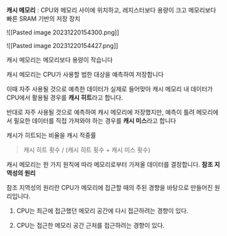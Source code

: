**캐시 메모리** : CPU와 메모리 사이에 위치하고, 레지스터보다 용량이 크고 메모리보다 빠른 SRAM 기반의 저장 장치


![[Pasted image 20231220154300.png]]

![[Pasted image 20231220154427.png]]

캐시 메모리는 메모리보다 용량이 작습니다

캐시 메모리는 CPU가 사용할 법한 대상을 예측하여 저장합니다

이때 자주 사용될 것으로 예측한 데이터가 실제로 들어맞아 캐시 메모리 내 데이터가 CPU에서 활용될 경우를 
**캐시 히트**라고 합니다.

반대로 자주 사용될 것으로 예측하여 캐시 메모리에 저장했지만, 예측이 틀려 메모리에서 필요한 데이터를 직접 가져와야 하는 경우를 **캐시 미스**라고 합니다

캐시가 히트되는 비율을 캐시 적중률

>캐시 히트 횟수 / (캐시 히트 횟수 + 캐시 미스 횟수)

캐시 메모리는 한 가지 원칙에 따라 메모리로부터 가져올 데이터를 결정합니다. **참조 지역성의 원리**

참조 지역성의 원리란 CPU가 메모리에 접근할 때의 주된 경향을 바탕으로 만들어진 원리입니다.

1. CPU는 최근에 접근했던 메모리 공간에 다시 접근하려는 경향이 있다. 

2. CPU는 접근한 메모리 공간 근처를 접근하려는 경향이 있다.